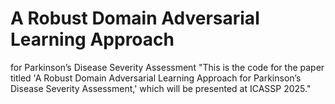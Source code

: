 # A Robust Domain Adversarial Learning Approach
for Parkinson’s Disease Severity Assessment
"This is the code for the paper titled 'A Robust Domain Adversarial Learning Approach
for Parkinson’s Disease Severity Assessment,' which will be presented at ICASSP 2025."
